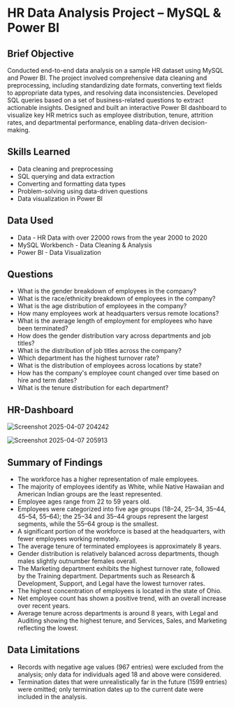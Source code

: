 # HR Data Analysis Project – MySQL & Power BI

## Brief Objective 

Conducted end-to-end data analysis on a sample HR dataset using MySQL and Power BI. The project involved comprehensive data cleaning and preprocessing, including standardizing date formats, converting text fields to appropriate data types, and resolving data inconsistencies. Developed SQL queries based on a set of business-related questions to extract actionable insights. Designed and built an interactive Power BI dashboard to visualize key HR metrics such as employee distribution, tenure, attrition rates, and departmental performance, enabling data-driven decision-making.

## Skills Learned

- Data cleaning and preprocessing  
- SQL querying and data extraction  
- Converting and formatting data types  
- Problem-solving using data-driven questions  
- Data visualization in Power BI  

## Data Used

- Data - HR Data with over 22000 rows from the year 2000 to 2020  
- MySQL Workbench - Data Cleaning & Analysis  
- Power BI - Data Visualization  

## Questions

- What is the gender breakdown of employees in the company?  
- What is the race/ethnicity breakdown of employees in the company?  
- What is the age distribution of employees in the company?  
- How many employees work at headquarters versus remote locations?  
- What is the average length of employment for employees who have been terminated?  
- How does the gender distribution vary across departments and job titles?  
- What is the distribution of job titles across the company?  
- Which department has the highest turnover rate?  
- What is the distribution of employees across locations by state?  
- How has the company's employee count changed over time based on hire and term dates?  
- What is the tenure distribution for each department?  

## HR-Dashboard
![Screenshot 2025-04-07 204242](https://github.com/user-attachments/assets/328f9be3-2fdc-4739-a033-c698450397bd)

![Screenshot 2025-04-07 205913](https://github.com/user-attachments/assets/2b7d2cc8-384c-4967-a086-f942c17aa0b1)

## Summary of Findings

- The workforce has a higher representation of male employees.  
- The majority of employees identify as White, while Native Hawaiian and American Indian groups are the least represented.  
- Employee ages range from 22 to 59 years old.  
- Employees were categorized into five age groups (18–24, 25–34, 35–44, 45–54, 55–64); the 25–34 and 35–44 groups represent the largest segments, while the 55–64 group is the smallest.  
- A significant portion of the workforce is based at the headquarters, with fewer employees working remotely.  
- The average tenure of terminated employees is approximately 8 years.  
- Gender distribution is relatively balanced across departments, though males slightly outnumber females overall.  
- The Marketing department exhibits the highest turnover rate, followed by the Training department. Departments such as Research & Development, Support, and Legal have the lowest turnover rates.  
- The highest concentration of employees is located in the state of Ohio.  
- Net employee count has shown a positive trend, with an overall increase over recent years.  
- Average tenure across departments is around 8 years, with Legal and Auditing showing the highest tenure, and Services, Sales, and Marketing reflecting the lowest.  

## Data Limitations

- Records with negative age values (967 entries) were excluded from the analysis; only data for individuals aged 18 and above were considered.  
- Termination dates that were unrealistically far in the future (1599 entries) were omitted; only termination dates up to the current date were included in the analysis.  
